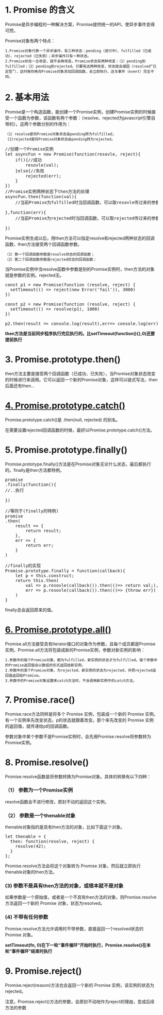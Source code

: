 # 1. Promise 的含义 #
Promise是异步编程的一种解决方案，Promise提供统一的API，使异步事件变得可控。

Promise对象有两个特点：

	1.Promise对象代表一个异步操作，有三种状态：pending（进行中）、fulfilled（已成功）、rejected（已失败）；异步操作只有一种状态。
	2.Promise状态一旦改变，就不会再改变。Promise状态有两种改变：（1）pending到fulfilled；（2）pending到rejected。只要有这两种改变，状态就会凝固（resolved“已定型”），这时候你再向Promise对象添加回调函数，会立即执行，这与事件（event）完全不同。
# 2. 基本用法 #
Promise是一个构造函数，能创建一个Promise实例，创建Promise实例的时候接受一个函数为参数，该函数有两个参数：（resolve、rejected为javascript引擎自带的）。这两个参数分别的作用为：

    （1）resolve是将Promise对象状态由pending转为fulfilled;
     (2)rejected是将Promise对象状态由pending转为rejected。
<pre>
//创建一个Promise实例
let asyncFun = new Promise(function(resovle, reject){
    if(){//成功
        resovle(val);
    }else{//失败
        rejected(err);
    }
})
//Promise实例两种状态下then方法的处理
asyncFun.then(function(val){
    //当前Promise为fulfilled时当回调函数，可以取resovle传过来的参数。
    
},function(err){
    //当前Promise为rejected时当回调函数，可以取rejected传过来的参数
    
})
</pre>
Promise实例生成以后，用then方法可以指定resolve和rejected两种状态的回调函数，then方法接受两个回调函数参数。

    （1）第一个回调函数参数是resolve状态的回调函数；
    （2）第二个回调函数参数是rejected状态的回调函数；
    
当Promise实例中当resolve函数中参数是别的Promise实例时，then方法的对象就是参数的实例。rejected无。
<pre>
const p1 = new Promise(function (resolve, reject) {
  setTimeout(() => reject(new Error('fail')), 3000)
})

const p2 = new Promise(function (resolve, reject) {
  setTimeout(() => resolve(p1), 1000)
})

p2.then(result => console.log(result),err=> console.log(err))
</pre>

**then方法是当前同步程序执行完后执行的。比setTimeout(function(){},0)还要提前执行**
# 3. Promise.prototype.then() #
then方法主要是接受两个回调函数（已成功、已失败），当Promise对象状态改变的时候进行来调用。它可以返回一个新的Promise对象，这样可以链式写法，then后面还有then...
# [4. Promise.prototype.catch()](http://es6.ruanyifeng.com/#docs/promise#Promise-prototype-catch) #
Promise.prototype.catch()是 .then(null, rejected) 的别名。

在需要设置rejected回调函数的时候，最好以Promise.prototype.catch()方法。
# 5. Promise.prototype.finally() #
Promise.prototype.finally()方法是在Promise对象无论什么状态，最后都执行的。finally是then方法都特例。
<pre>
promise
.finally(function(){
//..执行

})

//等同于(finally的特例)
promise
.then(
    result => {
        return result;
    },
    err => {
        return err;
    }
)

//finally的实现
Promise.prototype.finally = function(callback){
    let p = this.construct;
    return this.then(
        val => p.resovle(callback()).then(()=> return val;),
        err => p.resovle(callback()).then(()=> {throw err})
    )
}
</pre>
finally总会返回原来的值。
# [6. Promise.prototype.all()](http://es6.ruanyifeng.com/#docs/promise#Promise-all) #
Promise.all方法接受具有Iterator接口的对象作为参数，且每个成员都是Promise实例。Promise.all方法将包装成新的Promise实例，参数对新实例的影响：
    
    1.参数中的每个Promise对象，都为fulfilled，新实例的状态才为fulfilled。每个参数中的Promise返回值会以数组的形式返回给新实例。
    2.参数中的某个Promise对象，为rejected，新实例的状态为rejected，并把rejected返回值返回给Promise。
    3.参数中的Promise对象设置来catch方法时，不会调用新实例中的catch方法。
# 7. Promise.race() #
Promise.race方法同样是将多个 Promise 实例，包装成一个新的 Promise 实例。有一个实例率先改变状态，p的状态就跟着改变。那个率先改变的 Promise 实例的返回值，就传递给p的回调函数。

参数对象中某个参数不是Promise实例时，会先用Promise.resolve将参数转为Promise实例。

# 8. Promise.resolve() #
Promise.resolve函数是将参数转换为Promise对象。具体的转换有以下四种：
### （1） 参数为一个Promise实例 ###
resolve函数会不进行修改，原封不动的返回这个实例。
### （2） 参数是一个thenable对象 ###
thenable对象指的是具有then方法的对象，比如下面这个对象。
<pre>
let thenable = {
  then: function(resolve, reject) {
    resolve(42);
  }
};
</pre>
Promise.resolve方法会将这个对象转为 Promise 对象，然后就立即执行thenable对象的then方法。
### (3) 参数不是具有then方法的对象，或根本就不是对象 ###
如果参数是一个原始值，或者是一个不具有then方法的对象，则Promise.resolve方法返回一个新的 Promise 对象，状态为resolved。
### (4) 不带有任何参数 ###
Promise.resolve方法允许调用时不带参数，直接返回一个resolved状态的 Promise 对象。

**setTimeout(fn, 0)在下一轮“事件循环”开始时执行，Promise.resolve()在本轮“事件循环”结束时执行**
# 9. Promise.reject() #
Promise.reject(reason)方法也会返回一个新的 Promise 实例，该实例的状态为rejected。

注意，Promise.reject()方法的参数，会原封不动地作为reject的理由，变成后续方法的参数